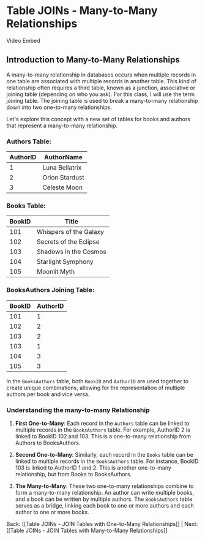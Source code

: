 # Table JOINs - Many-to-Many Relationships

Video Embed

## Introduction to Many-to-Many Relationships

A many-to-many relationship in databases occurs when multiple records in one table are associated with multiple records in another table. This kind of relationship often requires a third table, known as a junction, associative or joining table (depending on who you ask). For this class, I will use the term joining table. The joining table is used to break a many-to-many relationship down into two one-to-many relationships.

Let's explore this concept with a new set of tables for books and authors that represent a many-to-many relationship.

### Authors Table:
|AuthorID|AuthorName|
|---|---|
|1|Luna Bellatrix|
|2|Orion Stardust|
|3|Celeste Moon |
### Books Table:
|BookID|Title|
|---|---|
|101|Whispers of the Galaxy|
|102|Secrets of the Eclipse|
|103|Shadows in the Cosmos|
|104|Starlight Symphony|
|105|Moonlit Myth|
### BooksAuthors Joining Table:
|BookID|AuthorID|
|---|---|
|101|1|
|102|2|
|103|2|
|103|1|
|104|3|
|105|3|

In the `BooksAuthors` table, both `BookID` and `AuthorID` are used together to create unique combinations, allowing for the representation of multiple authors per book and vice versa.

### Understanding the many-to-many Relationship

1. **First One-to-Many**: Each record in the `Authors` table can be linked to multiple records in the `BooksAuthors` table. For example, AuthorID 2 is linked to BookID 102 and 103. This is a one-to-many relationship from Authors to BooksAuthors.

2. **Second One-to-Many**: Similarly, each record in the `Books` table can be linked to multiple records in the `BooksAuthors` table. For instance, BookID 103 is linked to AuthorID 1 and 2. This is another one-to-many relationship, but from Books to BooksAuthors.

3. **The Many-to-Many**: These two one-to-many relationships combine to form a many-to-many relationship. An author can write multiple books, and a book can be written by multiple authors. The `BooksAuthors` table serves as a bridge, linking each book to one or more authors and each author to one or more books.



Back: [[Table JOINs - JOIN Tables with One-to-Many Relationships]] | Next: [[Table JOINs - JOIN Tables with Many-to-Many Relationships]]